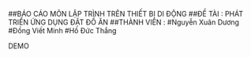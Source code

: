##BÁO CÁO MÔN LẬP TRÌNH TRÊN THIẾT BỊ DI ĐỘNG 
##ĐỀ TÀI : PHÁT TRIỂN ỨNG DỤNG ĐẶT ĐỒ ĂN
##THÀNH VIÊN :
#Nguyễn Xuân Dương
#Đồng Viết Minh
#Hồ Đức Thắng

DEMO
